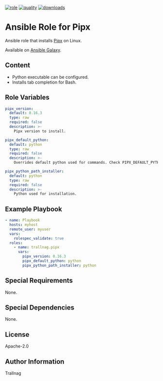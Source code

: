 [![role](https://img.shields.io/ansible/role/55767)](https://galaxy.ansible.com/trallnag/pipx)
[![quality](https://img.shields.io/ansible/quality/55767)](https://galaxy.ansible.com/trallnag/pipx)
[![downloads](https://img.shields.io/ansible/role/d/55767?label=downloads)](https://galaxy.ansible.com/trallnag/pipx)

# Ansible Role for Pipx

Ansible role that installs [Pipx][pipx] on Linux.

[pipx]: https://github.com/pypa/pipx

Available on [Ansible Galaxy](https://galaxy.ansible.com/trallnag/pipx).

## Content

* Python executable can be configured.
* Installs tab completion for Bash.

## Role Variables

```yaml
pipx_version:
  default: 0.16.3
  type: raw
  required: false
  description: >-
    Pipx version to install.

pipx_default_python:
  default: python
  type: raw
  required: false
  description: >-
    Overrides default python used for commands. Check PIPX_DEFAULT_PYTHON.

pipx_python_path_installer:
  default: python
  type: raw
  required: false
  description: >-
    Python used for installation.
```

## Example Playbook

```yaml
- name: Playbook
  hosts: myhost
  remote_user: myuser
  vars:
    rolespec_validate: true
  roles:
    - name: trallnag.pipx
      vars:
        pipx_version: 0.16.3
        pipx_default_python: python
        pipx_python_path_installer: python
```

## Special Requirements

None.

## Special Dependencies

None.

## License

Apache-2.0

## Author Information

Trallnag
